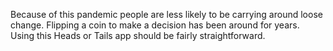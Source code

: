 Because of this pandemic people are less likely to be carrying around loose change. Flipping a coin to make a decision has been around for years. Using this Heads or Tails app should be fairly straightforward.
